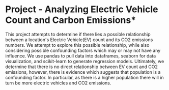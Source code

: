 # Project - Analyzing Electric Vehicle Count and Carbon Emissions*
This project attempts to determine if there lies a possible relationship between a location's Electric Vehicle(EV) count and its CO2 emissions numbers. We attempt to explore this possible relationship, while also considering possible confounding factors which may or may not have any influence. We use pandas to pull data into dataframes, seaborn for data visualization, and scikit-learn to generate regression models. Ultimately, we determine that there is no direct relationship between EV count and CO2 emissions, however, there is evidence which suggests that population is a confounding factor. In particular, as there is a higher population there will in turn be more electric vehicles and CO2 emissions.

